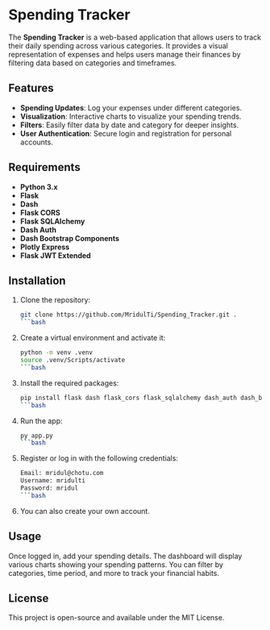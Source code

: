 # Spending Tracker

The **Spending Tracker** is a web-based application that allows users to track their daily spending across various categories. It provides a visual representation of expenses and helps users manage their finances by filtering data based on categories and timeframes.

## Features
- **Spending Updates**: Log your expenses under different categories.
- **Visualization**: Interactive charts to visualize your spending trends.
- **Filters**: Easily filter data by date and category for deeper insights.
- **User Authentication**: Secure login and registration for personal accounts.

## Requirements
- **Python 3.x**
- **Flask**
- **Dash**
- **Flask CORS**
- **Flask SQLAlchemy**
- **Dash Auth**
- **Dash Bootstrap Components**
- **Plotly Express**
- **Flask JWT Extended**

## Installation

1. Clone the repository:
   ```bash
   git clone https://github.com/MridulTi/Spending_Tracker.git .
   ```bash
2. Create a virtual environment and activate it:
    ```bash
    python -m venv .venv
    source .venv/Scripts/activate
    ```bash

3. Install the required packages:

    ```bash
    pip install flask dash flask_cors flask_sqlalchemy dash_auth dash_bootstrap_components plotly.express datetime flask_jwt_extended
    ```bash

4. Run the app:
    ```bash
    py app.py
    ```bash
    
5. Register or log in with the following credentials:
    ```bash
    Email: mridul@chotu.com
    Username: mridulti
    Password: mridul
    ```bash

6. You can also create your own account.

## Usage
Once logged in, add your spending details. The dashboard will display various charts showing your spending patterns. You can filter by categories, time period, and more to track your financial habits.

## License
This project is open-source and available under the MIT License.